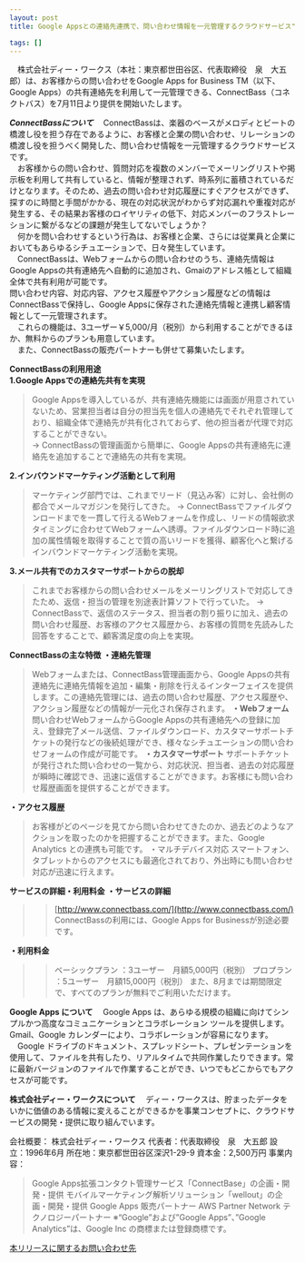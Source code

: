 ```yaml
---
layout: post
title: Google Appsとの連絡先連携で、問い合わせ情報を一元管理するクラウドサービス"ConnectBass"を提供開始

tags: []
---
```


　株式会社ディー・ワークス（本社：東京都世田谷区、代表取締役　泉　大五郎）は、お客様からの問い合わせをGoogle Apps for Business TM（以下、Google Apps）の共有連絡先を利用して一元管理できる、ConnectBass（コネクトバス）を7月11日より提供を開始いたします。


***ConnectBassについて*** 
　ConnectBassは、楽器のベースがメロディとビートの橋渡し役を担う存在であるように、お客様と企業の問い合わせ、リレーションの橋渡し役を担うべく開発した、問い合わせ情報を一元管理するクラウドサービスです。  
　お客様からの問い合わせ、質問対応を複数のメンバーでメーリングリストや掲示板を利用して共有していると、情報が整理されず、時系列に蓄積されているだけとなります。そのため、過去の問い合わせ対応履歴にすぐアクセスができず、探すのに時間と手間がかかる、現在の対応状況がわからず対応漏れや重複対応が発生する、その結果お客様のロイヤリティの低下、対応メンバーのフラストレーションに繋がるなどの課題が発生してないでしょうか？  
　何かを問い合わせするという行為は、お客様と企業、さらには従業員と企業においてもあらゆるシチュエーションで、日々発生しています。  
　ConnectBassは、Webフォームからの問い合わせのうち、連絡先情報はGoogle Appsの共有連絡先へ自動的に追加され、Gmaiのアドレス帳として組織全体で共有利用が可能です。  
問い合わせ内容、対応内容、アクセス履歴やアクション履歴などの情報はConnectBassで保持し、Google Appsに保存された連絡先情報と連携し顧客情報として一元管理されます。  
　これらの機能は、3ユーザー￥5,000/月（税別）から利用することができるほか、無料からのプランも用意しています。  
　また、ConnectBassの販売パートナーも併せて募集いたします。
 
__ConnectBassの利用用途__  
__1.Google Appsでの連絡先共有を実現__  
> Google Appsを導入しているが、共有連絡先機能には画面が用意されていないため、営業担当者は自分の担当先を個人の連絡先でそれぞれ管理しており、組織全体で連絡先が共有化されておらず、他の担当者が代理で対応することができない。  
> → ConnectBassの管理画面から簡単に、Google Appsの共有連絡先に連絡先を追加することで連絡先の共有を実現。

__2.インバウンドマーケティング活動として利用__
> マーケティング部門では、これまでリード（見込み客）に対し、会社側の都合でメールマガジンを発行してきた。
> → ConnectBassでファイルダウンロードまでを一貫して行えるWebフォームを作成し、リードの情報欲求タイミングに合わせてWebフォームへ誘導。ファイルダウンロード時に追加の属性情報を取得することで質の高いリードを獲得、顧客化へと繋げるインバウンドマーケティング活動を実現。

__3.メール共有でのカスタマーサポートからの脱却__
> これまでお客様からの問い合わせメールをメーリングリストで対応してきたため、返信・担当の管理を別途表計算ソフトで行っていた。
> → ConnectBassで、返信のステータス、担当者の割り振りに加え、過去の問い合わせ履歴、お客様のアクセス履歴から、お客様の質問を先読みした回答をすることで、顧客満足度の向上を実現。


__ConnectBassの主な特徴__
__・連絡先管理__
> Webフォームまたは、ConnectBass管理画面から、Google Appsの共有連絡先に連絡先情報を追加・編集・削除を行えるインターフェイスを提供します。この連絡先管理には、過去の問い合わせ履歴、アクセス履歴や、アクション履歴などの情報が一元化され保存されます。
__・Webフォーム__
> 問い合わせWebフォームからGoogle Appsの共有連絡先への登録に加え、登録完了メール送信、ファイルダウンロード、カスタマーサポートチケットの発行などの後続処理ができ、様々なシチュエーションの問い合わせフォームの作成が可能です。
__・カスタマーサポート__
> サポートチケットが発行された問い合わせの一覧から、対応状況、担当者、過去の対応履歴が瞬時に確認でき、迅速に返信することができます。お客様にも問い合わせ履歴画面を提供することができます。


__・アクセス履歴__
> お客様がどのページを見てから問い合わせてきたのか、過去どのようなアクションを取ったのかを把握することができます。また、Google Analytics との連携も可能です。
・マルチデバイス対応
> スマートフォン、タブレットからのアクセスにも最適化されており、外出時にも問い合わせ対応が迅速に行えます。
 

__サービスの詳細・利用料金__
__・サービスの詳細__
>> [http://www.connectbass.com/](http://www.connectbass.com/)
>> ConnectBassの利用には、Google Apps for Businessが別途必要です。

__・利用料金__
>> ベーシックプラン	：3ユーザー　月額5,000円（税別）
>> プロプラン		：5ユーザー　月額15,000円（税別）
>> また、8月までは期間限定で、すべてのプランが無料でご利用いただけます。


__Google Apps について__
　Google Apps は、あらゆる規模の組織に向けてシンプルかつ高度なコミュニケーションとコラボレーション ツールを提供します。Gmail、Google カレンダーにより、コラボレーションが容易になります。
　Google ドライブのドキュメント、スプレッドシート、プレゼンテーションを使用して、ファイルを共有したり、リアルタイムで共同作業したりできます。常に最新バージョンのファイルで作業することができ、いつでもどこからでもアクセスが可能です。
 

__株式会社ディー・ワークスについて__
　ディー・ワークスは、貯まったデータをいかに価値のある情報に変えることができるかを事業コンセプトに、クラウドサービスの開発・提供に取り組んでいます。

会社概要：
株式会社ディー・ワークス
代表者：代表取締役　泉　大五郎
設　立：1996年6月
所在地：東京都世田谷区深沢1-29-9
資本金：2,500万円
事業内容：
> Google Apps拡張コンタクト管理サービス「ConnectBase」の企画・開発・提供
> モバイルマーケティング解析ソリューション「wellout」の企画・開発・提供
> Google Apps 販売パートナー
> AWS Partner Network テクノロジーパートナー
※“Google”および”Google Apps”、”Google Analytics”は、Google Inc の商標または登録商標です。

[ 本リリースに関するお問い合わせ先](https://www.connectbass.com/ja/contact.html?utm_source=release&utm_medium=referral&utm_campaign=dwwww)
